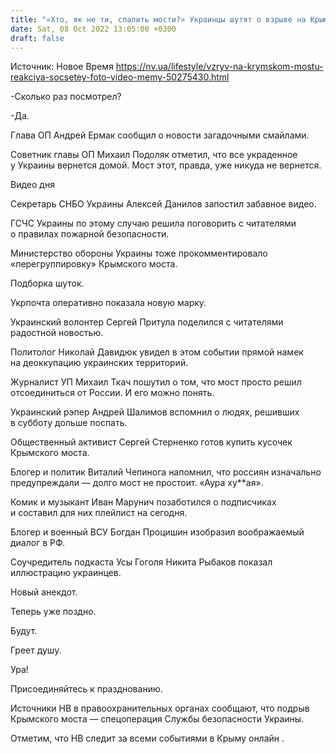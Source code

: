 ```yaml
---
title: "«Хто, як не ти, спалить мости?» Украинцы шутят о взрыве на Крымском мосту, подбирают плейлисты для такого праздника и делают мемы"
date: Sat, 08 Oct 2022 13:05:00 +0300
draft: false
---
```

Источник: Новое Время https://nv.ua/lifestyle/vzryv-na-krymskom-mostu-reakciya-socsetey-foto-video-memy-50275430.html


-Сколько раз посмотрел?

 -Да.

Глава ОП Андрей Ермак сообщил о новости загадочными смайлами.

Советник главы ОП Михаил Подоляк отметил, что все украденное у Украины вернется домой. Мост этот, правда, уже никуда не вернется.

 Видео дня   

Секретарь СНБО Украины Алексей Данилов запостил забавное видео.

ГСЧС Украины по этому случаю решила поговорить с читателями о правилах пожарной безопасности.

Министерство обороны Украины тоже прокомментировало «перегруппировку» Крымского моста.

Подборка шуток.

Укрпочта оперативно показала новую марку.

Украинский волонтер Сергей Притула поделился с читателями радостной новостью.

Политолог Николай Давидюк увидел в этом событии прямой намек на деоккупацию украинских территорий.

Журналист УП Михаил Ткач пошутил о том, что мост просто решил отсоединиться от России. И его можно понять.

Украинский рэпер Андрей Шалимов вспомнил о людях, решивших в субботу дольше поспать.

Общественный активист Сергей Стерненко готов купить кусочек Крымского моста.

Блогер и политик Виталий Чепинога напомнил, что россиян изначально предупреждали — долго мост не простоит. «Аура ху**ая».

Комик и музыкант Иван Марунич позаботился о подписчиках и составил для них плейлист на сегодня.

Блогер и военный ВСУ Богдан Процишин изобразил воображаемый диалог в РФ.

Соучредитель подкаста Усы Гоголя Никита Рыбаков показал иллюстрацию украинцев.

Новый анекдот.

Теперь уже поздно.

Будут.

Греет душу.

Ура!

Присоединяйтесь к празднованию.

Источники НВ в правоохранительных органах сообщают, что подрыв Крымского моста — спецоперация Службы безопасности Украины.

Отметим, что НВ следит за всеми событиями в Крыму онлайн .
